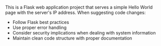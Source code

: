 <!-- Use this file to provide workspace-specific custom instructions to Copilot. For more details, visit https://code.visualstudio.com/docs/copilot/copilot-customization#_use-a-githubcopilotinstructionsmd-file -->

This is a Flask web application project that serves a simple Hello World page with the server's IP address. When suggesting code changes:
- Follow Flask best practices
- Use proper error handling
- Consider security implications when dealing with system information
- Maintain clean code structure with proper documentation
